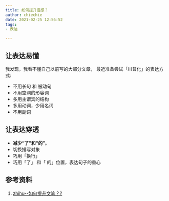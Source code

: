 ```yaml
---
title: 如何提升语感？
author: chiechie
date: 2021-02-25 12:56:52
tags:
- 表达

---
```



## 让表达易懂

我发现，我看不懂自己以前写的大部分文章，
最近准备尝试「川普化」的表达方式:
- 不用长句 和 被动句
- 不用空洞的形容词
- 多用主谓宾的结构
- 多用动词，少用名词
- 不用副词



## 让表达穿透

- **减少“了”和“的”**。
- 切换描写对象
- 巧用「换行」
- 巧用「了」 和「 的」位置，表达句子的重心

## 参考资料
1. [zhihu--如何提升文笔？?](https://www.zhihu.com/question/440683258/answer/1698384333)

